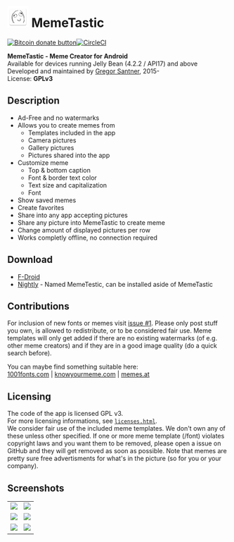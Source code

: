 # ![App icon](https://raw.githubusercontent.com/gsantner/memetastic/master/app/src/main/res/drawable-mdpi/ic_launcher.png "App Icon") MemeTastic

<span class="badge-bitcoin"><a href="https://gsantner.github.io/donate/#donate" title="Donate once-off to this project using Bitcoin"><img src="https://img.shields.io/badge/bitcoin-donate-yellow.svg" alt="Bitcoin donate button" /></a></span>[![CircleCI](https://circleci.com/gh/gsantner/memetastic.svg?style=shield)](https://circleci.com/gh/gsantner/memetastic)

**MemeTastic - Meme Creator for Android**  
Available for devices running Jelly Bean (4.2.2 / API17) and above  
Developed and maintained by [Gregor Santner](<https://gsantner.github.io>), 2015-  
License: **GPLv3**  

## Description
* Ad-Free and no watermarks
* Allows you to create memes from
  * Templates included in the app
  * Camera pictures
  * Gallery pictures
  * Pictures shared into the app
* Customize meme
  * Top & bottom caption
  * Font & border text color
  * Text size and capitalization
  * Font
* Show saved memes
* Create favorites
* Share into any app accepting pictures
* Share any picture into MemeTastic to create meme
* Change amount of displayed pictures per row
* Works completly offline, no connection required

## Download
* [F-Droid](https://f-droid.org/repository/browse/?fdid=io.github.gsantner.memetastic)
* [Nightly](https://gsantner.gitlab.io/fdroid/latest/io.github.gsantner.memetastic.test.apk) - Named MemeTestic, can be installed aside of MemeTastic

## Contributions
For inclusion of new fonts or memes visit [issue #1](https://github.com/gsantner/memetastic/issues/1).
Please only post stuff you own, is allowed to redistribute, or to be considered fair use.
Meme templates will only get added if there are no existing watermarks (of e.g. other meme creators) 
and if they are in a good image quality (do a quick search before).

You can maybe find something suitable here:  
[1001fonts.com](http://www.1001fonts.com) | [knowyourmeme.com](http://knowyourmeme.com) | [memes.at](http://www.memes.at/)


## Licensing
The code of the app is licensed GPL v3.  
For more licensing informations, see [`licenses.html`](/app/src/main/res/raw/licenses.html).  
We consider fair use of the included meme templates. We don't own any of these unless
other specified. If one or more meme template (/font) violates copyright laws and 
you want them to be removed, please open a issue on GitHub and they will get 
removed as soon as possible. Note that memes are pretty sure free
advertisments for what's in the picture (so for you or your company).



## Screenshots
<table>
  <tr>
    <td> <img src="https://cloud.githubusercontent.com/assets/6735650/23828355/81b1f37e-06cf-11e7-8aec-537fb376ae80.png" /> </td>
    <td> <img src="https://cloud.githubusercontent.com/assets/6735650/23828358/81bd3eaa-06cf-11e7-944d-40918a651434.png" /> </td>
  </tr><tr>
    <td> <img src="https://cloud.githubusercontent.com/assets/6735650/23828357/81bb3a42-06cf-11e7-97b8-7abfb791dcab.png" /> </td>
    <td> <img src="https://cloud.githubusercontent.com/assets/6735650/23828356/81b5cf3a-06cf-11e7-8796-8b903b5c8e43.png" /> </td>
  </tr><tr>
    <td> <img src="https://cloud.githubusercontent.com/assets/6735650/23828354/81ae7cb2-06cf-11e7-8eee-66e6af799c1c.png" /> </td>
    <td> <img src="https://cloud.githubusercontent.com/assets/6735650/23828353/81ab1342-06cf-11e7-8e60-bcbbb28d7465.png" /> </td>
  </tr>
</table>
